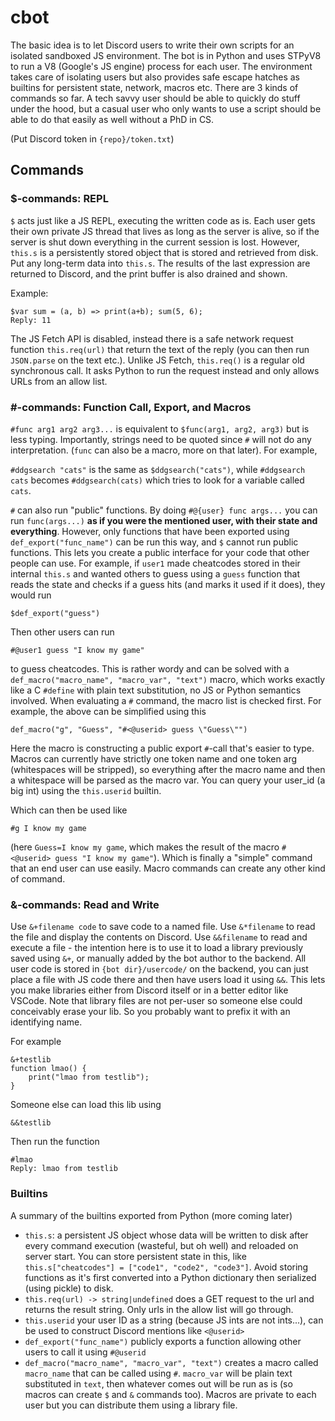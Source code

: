 # cbot
The basic idea is to let Discord users to write their own scripts for an isolated sandboxed JS environment. The bot is in Python and uses STPyV8 to run a V8 (Google's JS engine) process for each user. The environment takes care of isolating users but also provides safe escape hatches as builtins for persistent state, network, macros etc. There are 3 kinds of commands so far. A tech savvy user should be able to quickly do stuff under the hood, but a casual user who only wants to use a script should be able to do that easily as well without a PhD in CS.

(Put Discord token in `{repo}/token.txt`)

## Commands

### $-commands: REPL
`$` acts just like a JS REPL, executing the written code as is. Each user gets their own private JS thread that lives as long as the server is alive, so if the server is shut down everything in the current session is lost. However, `this.s` is a persistently stored object that is stored and retrieved from disk. Put any long-term data into `this.s`. The results of the last expression are returned to Discord, and the print buffer is also drained and shown.

Example:
```
$var sum = (a, b) => print(a+b); sum(5, 6);
Reply: 11
```

The JS Fetch API is disabled, instead there is a safe network request function `this.req(url)` that return the text of the reply (you can then run `JSON.parse` on the text etc.). Unlike JS Fetch, `this.req()` is a regular old synchronous call. It asks Python to run the request instead and only allows URLs from an allow list.

### #-commands: Function Call, Export, and Macros
`#func arg1 arg2 arg3...` is equivalent to `$func(arg1, arg2, arg3)` but is less typing. Importantly, strings need to be quoted since `#` will not do any interpretation. (`func` can also be a macro, more on that later). For example,

`#ddgsearch "cats"` is the same as `$ddgsearch("cats")`, while `#ddgsearch cats` becomes `#ddgsearch(cats)` which tries to look for a variable called `cats`.

`#` can also run "public" functions. By doing `#@{user} func args...` you can run `func(args...)` **as if you were the mentioned user, with their state and everything**. However, only functions that have been exported using `def_export("func_name")` can be run this way, and `$` cannot run public functions. This lets you create a public interface for your code that other people can use. For example, if `user1` made cheatcodes stored in their internal `this.s` and wanted others to guess using a `guess` function that reads the state and checks if a guess hits (and marks it used if it does), they would run

```
$def_export("guess")
```

Then other users can run

```
#@user1 guess "I know my game"
```

to guess cheatcodes. This is rather wordy and can be solved with a `def_macro("macro_name", "macro_var", "text")` macro, which works exactly like a C `#define` with plain text substitution, no JS or Python semantics involved. When evaluating a `#` command, the macro list is checked first. For example, the above can be simplified using this

```
def_macro("g", "Guess", "#<@userid> guess \"Guess\"")
```
Here the macro is constructing a public export `#`-call that's easier to type. Macros can currently have strictly one token name and one token arg (whitespaces will be stripped), so everything after the macro name and then a whitespace will be parsed as the macro var. You can query your user_id (a big int) using the `this.userid` builtin.

Which can then be used like 
```
#g I know my game
```
(here `Guess=I know my game`, which makes the result of the macro `#<@userid> guess "I know my game"`). Which is finally a "simple" command that an end user can use easily. Macro commands can create any other kind of command.

### &-commands: Read and Write
Use `&+filename code` to save code to a named file. Use `&*filename` to read the file and display the contents on Discord. Use `&&filename` to read and execute a file - the intention here is to use it to load a library previously saved using `&+`, or manually added by the bot author to the backend. All user code is stored in `{bot dir}/usercode/` on the backend, you can just place a file with JS code there and then have users load it using `&&`. This lets you make libraries either from Discord itself or in a better editor like VSCode. Note that library files are not per-user so someone else could conceivably erase your lib. So you probably want to prefix it with an identifying name.

For example

```
&+testlib
function lmao() {
    print("lmao from testlib");
}
```

Someone else can load this lib using 

```
&&testlib
```

Then run the function

```
#lmao
Reply: lmao from testlib
```

### Builtins
A summary of the builtins exported from Python (more coming later)
- `this.s`: a persistent JS object whose data will be written to disk after every command execution (wasteful, but oh well) and reloaded on server start. You can store persistent state in this, like `this.s["cheatcodes"] = ["code1", "code2", "code3"]`. Avoid storing functions as it's first converted into a Python dictionary then serialized (using pickle) to disk.
- `this.req(url) -> string|undefined` does a GET request to the url and returns the result string. Only urls in the allow list will go through.
- `this.userid` your user ID as a string (because JS ints are not ints...), can be used to construct Discord mentions like `<@userid>`
- `def_export("func_name")` publicly exports a function allowing other users to call it using `#@userid`
- `def_macro("macro_name", "macro_var", "text")` creates a macro called `macro_name` that can be called using `#`. `macro_var` will be plain text substituted in `text`, then whatever comes out will be run as is (so macros can create `$` and `&` commands too). Macros are private to each user but you can distribute them using a library file.